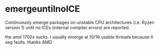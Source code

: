 # emergeuntilnoICE
Continuously emerge packages on unstable CPU architectures (i.e. Ryzen version 1) until no ICEs (internal compiler errors) are reported.

the amd 1700x sucks. I usually emerge at 10/16 usable threads because it seg faults. thanks AMD
